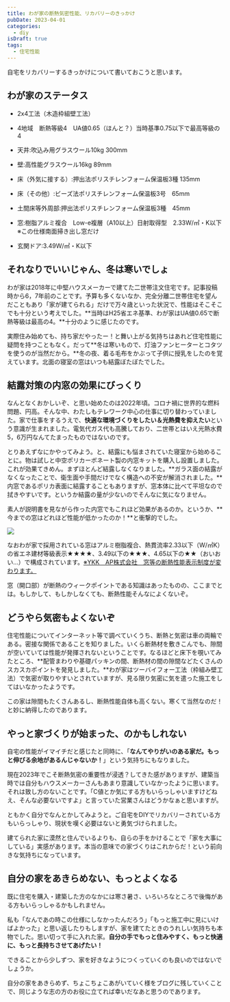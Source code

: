 ```yaml
---
title: わが家の断熱気密性能、リカバリーのきっかけ
pubDate: 2023-04-01
categories:
  - diy
isDraft: true
tags:
  - 住宅性能
---
```


自宅をリカバリーするきっかけについて書いておこうと思います。　

## わが家のステータス

- 2x4工法（木造枠組壁工法）

- 4地域　断熱等級4　UA値0.65（ほんと？）当時基準0.75以下で最高等級の4

- 天井:吹込み用グラスウール10kg 300mm

- 壁:高性能グラスウール16kg 89mm

- 床（外気に接する）:押出法ポリスチレンフォーム保温板3種 135mm

- 床（その他）:ビーズ法ポリスチレンフォーム保温板3号　65mm

- 土間床等外周部:押出法ポリスチレンフォーム保温板3種　45mm

- 窓:樹脂アルミ複合　Low-e複層（A10以上）日射取得型　2.33W/㎡・K以下　※この仕様南面掃き出し窓だけ

- 玄関ドア:3.49W/㎡・K以下

## それなりでいいじゃん、冬は寒いでしょ

わが家は2018年に中堅ハウスメーカーで建てた二世帯注文住宅です。記事投稿時から6，7年前のことです。予算も多くないなか、完全分離二世帯住宅を望んだこともあり「家が建てられる」だけで万々歳といった状況で、性能はそこそこでも十分という考えでした。**当時はH25省エネ基準、わが家はUA値0.65で断熱等級は最高の4。**十分のように感じたのです。

実際住み始めても、持ち家だやったー！と舞い上がる気持ちはあれど住宅性能に疑問を持つこともなく。だって**冬は寒いもので、灯油ファンヒーターとコタツを使うのが当然だから。**冬の夜、着る毛布をかぶって子供に授乳をしたのを覚えています。北面の寝室の窓はいつも結露ぼたぼたでした。

## 結露対策の内窓の効果にびっくり

なんとなくおかしいぞ、と思い始めたのは2022年頃。コロナ禍に世界的な燃料問題、円高。そんな中、わたしもテレワーク中心の仕事に切り替わっていました。家で仕事をするうえで、**快適な環境づくりをしたい＆光熱費を抑えたい**という意識が生まれました。電気代ガス代も高騰しており、二世帯とはいえ光熱水費5，6万円なんてたまったものではないのです。

とりあえずなにかやってみよう。と、結露にも悩まされていた寝室から始めることに。物は試しと中空ポリカーボネート製の内窓キットを購入し設置しました。これが効果てきめん。まずほとんど結露しなくなりました。**ガラス面の結露がなくなったことで、衛生面や手間だけでなく構造への不安が解消されました。**内窓であるポリカ表面に結露することもありますが、窓本体に比べて平坦なので拭きやすいです。というか結露の量が少ないのでそんなに気になりません。

素人が説明書を見ながら作った内窓でもこれほど効果があるのか。というか、**今までの窓はどれほど性能が低かったのか！**と衝撃的でした。

![](windowRank.png)

なおわが家で採用されている窓はアルミ樹脂複合、熱貫流率2.33以下（W/㎡K）の省エネ建材等級表示★★★★、3.49以下の★★★、4.65以下の★★（おいおい…）で構成されています。[※YKK　AP株式会社　窓等の断熱性能表示制度が変わります。](https://www.ykkap.co.jp/business/law/madolabel/)

窓（開口部）が断熱のウィークポイントである知識はあったものの、ここまでとは。もしかして、もしかしなくても、断熱性能そんなによくないぞ。

## どうやら気密もよくないぞ

住宅性能についてインターネット等で調べていくうち、断熱と気密は車の両輪である。密接な関係であることを知りました。いくら断熱材を敷きこんでも、隙間が空いていては性能が発揮されないということです。なるほどと床下を覗いてみたところ、**配管まわりや基礎パッキンの間、断熱材の間の隙間などたくさんのスカスカポイントを発見しました。**わが家はツーバイフォー工法（枠組み壁工法）で気密が取りやすいとされていますが、見る限り気密に気を遣った施工をしてはいなかったようです。

この家は隙間もたくさんあるし、断熱性能自体も高くない。寒くて当然なのだ！と妙に納得したのであります。

## やっと家づくりが始まった、のかもしれない

自宅の性能がイマイチだと感じたと同時に、「**なんてやりがいのある家だ。もっと伸びる余地があるんじゃないか！**」という気持ちにもなりました。

現在2023年でこそ断熱気密の重要性が浸透？してきた感がありますが、建築当時では自分もハウスメーカーさんもあまり意識していなかったように思います。それは致し方のないことです。「C値とか気にする方もいらっしゃいますけどねえ、そんな必要ないですよ」と言っていた営業さんはどうかなぁと思いますが。

ともかく自分でなんとかしてみようと。ご自宅をDIYでリカバリーされている方もいらっしゃり、現状を嘆く必要はないと勇気づけられました。

建てられた家に漠然と住んでいるよりも、自らの手をかけることで「家を大事にしている」実感があります。本当の意味での家づくりはこれからだ！という前向きな気持ちになっています。

## 自分の家をあきらめない、もっとよくなる

既に住宅を購入・建築した方のなかには寒さ暑さ、いろいろなところで後悔がある方もいらっしゃるかもしれません。

私も「なんであの時この仕様にしなかったんだろう」「もっと施工中に見にいけばよかった」と思い返したりもしますが、家を建てたときのうれしい気持ちも本物でした。思い切って手に入れた家。**自分の手でもっと住みやすく、もっと快適に、もっと長持ちさせてあげたい！**

できることから少しずつ、家を好きなようにつくっていくのも良いのではないでしょうか。

自分の家をあきらめず、ちょこちょこあがいていく様をブログに残していくことで、同じような志の方のお役に立てれば幸いだなあと思うのであります。
